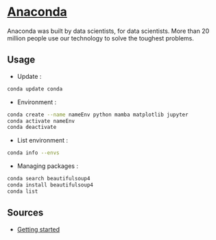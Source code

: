 # [Anaconda](https://www.anaconda.com/)

Anaconda was built by data scientists, for data scientists. More than 20 million people use our technology to solve the toughest problems.

## Usage

- Update : 

```bash
conda update conda
```

- Environment : 

```bash
conda create --name nameEnv python mamba matplotlib jupyter
conda activate nameEnv
conda deactivate
```

- List environment : 

```bash
conda info --envs
```

- Managing packages : 

```bash
conda search beautifulsoup4
conda install beautifulsoup4
conda list
```

## Sources

- [Getting started](https://conda.io/projects/conda/en/latest/user-guide/getting-started.html)
